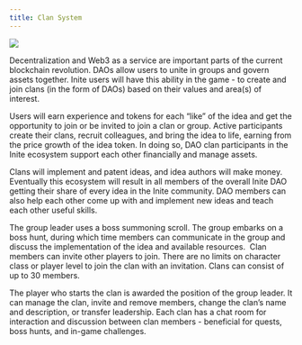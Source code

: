 ```yaml
---
title: Clan System
---
```

![](/img/4e56qz.jpg)

Decentralization and Web3 as a service are important parts of the current blockchain revolution. DAOs allow users to unite in groups and govern assets together. Inite users will have this ability in the game - to create and join clans (in the form of DAOs) based on their values and area(s) of interest.

Users will earn experience and tokens for each “like” of the idea and get the opportunity to join or be invited to join a clan or group. Active participants create their clans, recruit colleagues, and bring the idea to life, earning from the price growth of the idea token. In doing so, DAO clan participants in the Inite ecosystem support each other financially and manage assets.

Clans will implement and patent ideas, and idea authors will make money. Eventually this ecosystem will result in all members of the overall Inite DAO getting their share of every idea in the Inite community. DAO members can also help each other come up with and implement new ideas and teach each other useful skills.

The group leader uses a boss summoning scroll. The group embarks on a boss hunt, during which time members can communicate in the group and discuss the implementation of the idea and available resources.  Clan members can invite other players to join. There are no limits on character class or player level to join the clan with an invitation. Clans can consist of up to 30 members. 

The player who starts the clan is awarded the position of the group leader. It can manage the clan, invite and remove members, change the clan’s name and description, or transfer leadership. Each clan has a chat room for interaction and discussion between clan members - beneficial for quests, boss hunts, and in-game challenges.